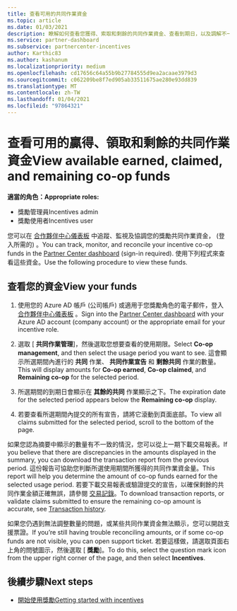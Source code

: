 ```yaml
---
title: 查看可用的共同作業資金
ms.topic: article
ms.date: 01/03/2021
description: 瞭解如何查看您獲得、索取和剩餘的共同作業資金、查看到期日，以及調解不一致的金額。
ms.service: partner-dashboard
ms.subservice: partnercenter-incentives
author: Karthic83
ms.author: kashanum
ms.localizationpriority: medium
ms.openlocfilehash: cd17656c64a55b9b27784555d9ea2acaae3979d3
ms.sourcegitcommit: c062209be8f7ed905ab33511675ae280e93dd839
ms.translationtype: MT
ms.contentlocale: zh-TW
ms.lasthandoff: 01/04/2021
ms.locfileid: "97864321"
---
```

# <a name="view-available-earned-claimed-and-remaining-co-op-funds"></a><span data-ttu-id="29a86-103">查看可用的贏得、領取和剩餘的共同作業資金</span><span class="sxs-lookup"><span data-stu-id="29a86-103">View available earned, claimed, and remaining co-op funds</span></span>

<span data-ttu-id="29a86-104">**適當的角色：**</span><span class="sxs-lookup"><span data-stu-id="29a86-104">**Appropriate roles:**</span></span>

- <span data-ttu-id="29a86-105">獎勵管理員</span><span class="sxs-lookup"><span data-stu-id="29a86-105">Incentives admin</span></span>
- <span data-ttu-id="29a86-106">獎勵使用者</span><span class="sxs-lookup"><span data-stu-id="29a86-106">Incentives user</span></span>

<span data-ttu-id="29a86-107">您可以在 [合作夥伴中心儀表板](https://partner.microsoft.com/dashboard/) 中追蹤、監視及協調您的獎勵共同作業資金， (登入所需的) 。</span><span class="sxs-lookup"><span data-stu-id="29a86-107">You can track, monitor, and reconcile your incentive co-op funds in the [Partner Center dashboard](https://partner.microsoft.com/dashboard/) (sign-in required).</span></span> <span data-ttu-id="29a86-108">使用下列程式來查看這些資金。</span><span class="sxs-lookup"><span data-stu-id="29a86-108">Use the following procedure to view these funds.</span></span>

## <a name="view-your-funds"></a><span data-ttu-id="29a86-109">查看您的資金</span><span class="sxs-lookup"><span data-stu-id="29a86-109">View your funds</span></span>

1. <span data-ttu-id="29a86-110">使用您的 Azure AD 帳戶 (公司帳戶) 或適用于您獎勵角色的電子郵件，登入 [合作夥伴中心儀表板](https://partner.microsoft.com/dashboard/) 。</span><span class="sxs-lookup"><span data-stu-id="29a86-110">Sign into the [Partner Center dashboard](https://partner.microsoft.com/dashboard/) with your Azure AD account (company account) or the appropriate email for your incentive role.</span></span>

2. <span data-ttu-id="29a86-111">選取 [ **共同作業管理**]，然後選取您想要查看的使用期限。</span><span class="sxs-lookup"><span data-stu-id="29a86-111">Select **Co-op management**, and then select the usage period you want to see.</span></span> <span data-ttu-id="29a86-112">這會顯示所選期間內進行的 **共同** 作業、 **共同作業宣告** 和 **剩餘共同** 作業的數量。</span><span class="sxs-lookup"><span data-stu-id="29a86-112">This will display amounts for **Co-op earned**, **Co-op claimed**, and **Remaining co-op** for the selected period.</span></span>

3. <span data-ttu-id="29a86-113">所選期間的到期日會顯示在 **其餘的共同** 作業顯示之下。</span><span class="sxs-lookup"><span data-stu-id="29a86-113">The expiration date for the selected period appears below the **Remaining co-op** display.</span></span>  

4. <span data-ttu-id="29a86-114">若要查看所選期間內提交的所有宣告，請將它滾動到頁面底部。</span><span class="sxs-lookup"><span data-stu-id="29a86-114">To view all claims submitted for the selected period, scroll to the bottom of the page.</span></span>

<span data-ttu-id="29a86-115">如果您認為摘要中顯示的數量有不一致的情況，您可以從上一期下載交易報表。</span><span class="sxs-lookup"><span data-stu-id="29a86-115">If you believe that there are discrepancies in the amounts displayed in the summary, you can download the transaction report from the previous period.</span></span> <span data-ttu-id="29a86-116">這份報告可協助您判斷所選使用期間所獲得的共同作業資金量。</span><span class="sxs-lookup"><span data-stu-id="29a86-116">This report will help you determine the amount of co-op funds earned for the selected usage period.</span></span> <span data-ttu-id="29a86-117">若要下載交易報表或驗證提交的宣告，以確保剩餘的共同作業金額正確無誤，請參閱 [交易記錄](/partner-center/payout-statement#transaction-history)。</span><span class="sxs-lookup"><span data-stu-id="29a86-117">To download transaction reports, or validate claims submitted to ensure the remaining co-op amount is accurate, see [Transaction history](/partner-center/payout-statement#transaction-history).</span></span>

<span data-ttu-id="29a86-118">如果您仍遇到無法調整數量的問題，或某些共同作業資金無法顯示，您可以開啟支援票證。</span><span class="sxs-lookup"><span data-stu-id="29a86-118">If you’re still having trouble reconciling amounts, or if some co-op funds are not visible, you can open support ticket.</span></span> <span data-ttu-id="29a86-119">若要這樣做，請選取頁面右上角的問號圖示，然後選取 [ **獎勵**]。</span><span class="sxs-lookup"><span data-stu-id="29a86-119">To do this, select the question mark icon from the upper right corner of the page, and then select **Incentives**.</span></span>

## <a name="next-steps"></a><span data-ttu-id="29a86-120">後續步驟</span><span class="sxs-lookup"><span data-stu-id="29a86-120">Next steps</span></span>

- [<span data-ttu-id="29a86-121">開始使用獎勵</span><span class="sxs-lookup"><span data-stu-id="29a86-121">Getting started with incentives</span></span>](incentives-get-started-intro.md)
